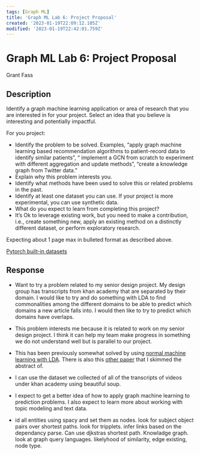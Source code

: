 ```yaml
---
tags: [Graph ML]
title: 'Graph ML Lab 6: Project Proposal'
created: '2023-01-19T22:09:12.105Z'
modified: '2023-01-19T22:42:01.759Z'
---
```


# Graph ML Lab 6: Project Proposal
Grant Fass

## Description
Identify a graph machine learning application or area of research that you are interested in for your project. Select an idea that you believe is interesting and potentially impactful.

For you project:
- Identify the problem to be solved. Examples, “apply graph machine learning based recommendation algorithms to patient-record data to identify similar patients”, “ implement a GCN from scratch to experiment with different aggregation and update methods”, “create a knowledge graph from Twitter data.”
- Explain why this problem interests you.
- Identify what methods have been used to solve this or related problems in the past.
- Identify at least one dataset you can use. If your project is more experimental, you can use synthetic data.
- What do you expect to learn from completing this project?
- It’s Ok to leverage existing work, but you need to make a contribution, i.e., create something new, apply an existing method on a distinctly different dataset, or perform exploratory research.


Expecting about 1 page max in bulleted format as described above.

[Pytorch built-in datasets](https://pytorch-geometric.readthedocs.io/en/latest/modules/datasets.html)

## Response
- Want to try a problem related to my senior design project. My design group has transcripts from khan academy that are separated by their domain. I would like to try and do something with LDA to find commonalities among the different domains to be able to predict which domains a new article falls into. I would then like to try to predict which domains have overlaps.
- This problem interests me because it is related to work on my senior design project. I think it can help my team make progress in something we do not understand well but is parallel to our project.
- This has been previously somewhat solved by using [normal machine learning with LDA](https://towardsdatascience.com/unsupervised-nlp-topic-models-as-a-supervised-learning-input-cf8ee9e5cf28). There is also this [other paper](https://aclanthology.org/2021.findings-acl.230.pdf) that I skimmed the abstract of.
- I can use the dataset we collected of all of the transcripts of videos under khan academy using beautiful soup.
- I expect to get a better idea of how to apply graph machine learning to prediction problems. I also expect to learn more about working with topic modeling and text data.

- id all entities using spacy and set them as nodes. look for subject object pairs over shortest paths. look for tripplets. infer links based on the dependancy parse. Can use djkstras shortest path. Knowladge graph. look at graph query languages. likelyhood of similarity, edge existing, node type. 
